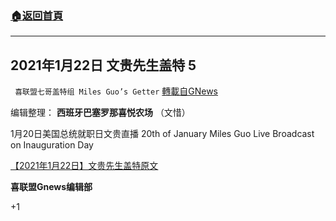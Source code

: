 ###  [:house:返回首頁](https://github.com/ourhimalayas/txt)
---

## 2021年1月22日 文贵先生盖特 5
` 喜联盟七哥盖特组 Miles Guo’s Getter` [轉載自GNews](https://gnews.org/zh-hans/795074/)

编辑整理： **西班牙巴塞罗那喜悦农场** （文惜）

1月20日美国总统就职日文贵直播 20th of January Miles Guo Live Broadcast on Inauguration Day



[【2021年1月22日】文贵先生盖特原文](https://gtv.org/getter/600b702a87fabe2daf3fa1b5)

**喜联盟Gnews编辑部**

+1
